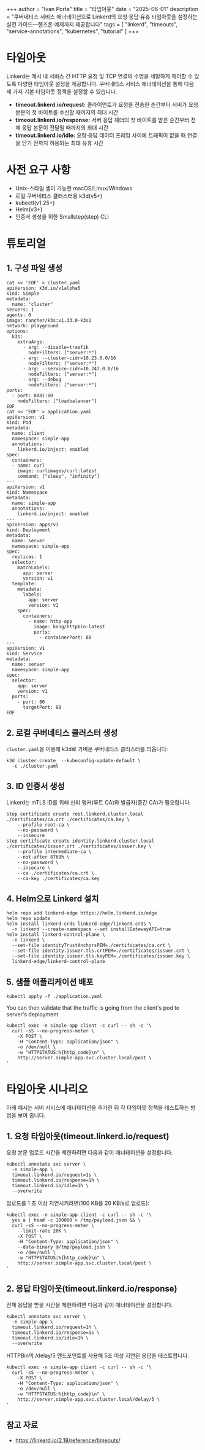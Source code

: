+++
author = "Ivan Porta"
title = "타임아웃"
date = "2025-06-01"
description = "쿠버네티스 서비스 애너테이션으로 Linkerd의 요청·응답·유휴 타임아웃을 설정하는 실전 가이드—핸즈온 예제까지 제공합니다"
tags = [
  "linkerd",
  "timeouts",
  "service-annotations",
  "kubernetes",
  "tutorial"
]
+++

# 타임아웃

Linkerd는 메시 내 서비스 간 HTTP 요청 및 TCP 연결의 수명을 세밀하게 제어할 수 있도록 다양한 타임아웃 설정을 제공합니다. 쿠버네티스 서비스 애너테이션을 통해 다음 세 가지 기본 타임아웃 정책을 설정할 수 있습니다.

- **timeout.linkerd.io/request:** 클라이언트가 요청을 전송한 순간부터 서버가 요청 본문의 첫 바이트를 수신할 때까지의 최대 시간
- **timeout.linkerd.io/response:** 서버 응답 헤더의 첫 바이트를 받은 순간부터 전체 응답 본문이 전달될 때까지의 최대 시간
- **timeout.linkerd.io/idle:** 요청·응답 데이터 프레임 사이에 트래픽이 없을 때 연결을 닫기 전까지 허용되는 최대 유휴 시간

# 사전 요구 사항

- Unix-스타일 셸이 가능한 macOS/Linux/Windows
- 로컬 쿠버네티스 클러스터용 k3d(v5+)
- kubectl(v1.25+)
- Helm(v3+)
- 인증서 생성을 위한 Smallstep(step) CLI

# 튜토리얼

## 1. 구성 파일 생성

```
cat << 'EOF' > cluster.yaml
apiVersion: k3d.io/v1alpha5
kind: Simple
metadata:
  name: "cluster"
servers: 1
agents: 0
image: rancher/k3s:v1.33.0-k3s1
network: playground
options:
  k3s:
    extraArgs:
      - arg: --disable=traefik
        nodeFilters: ["server:*"]
      - arg: --cluster-cidr=10.23.0.0/16
        nodeFilters: ["server:*"]
      - arg: --service-cidr=10.247.0.0/16
        nodeFilters: ["server:*"]
      - arg: --debug
        nodeFilters: ["server:*"]
ports:
  - port: 8081:80
    nodeFilters: ["loadbalancer"]
EOF
cat << 'EOF' > application.yaml
apiVersion: v1
kind: Pod
metadata:
  name: client
  namespace: simple-app
  annotations:
    linkerd.io/inject: enabled
spec:
  containers:
  - name: curl
    image: curlimages/curl:latest
    command: ["sleep", "infinity"]
---
apiVersion: v1
kind: Namespace
metadata:
  name: simple-app
  annotations:
    linkerd.io/inject: enabled
---
apiVersion: apps/v1
kind: Deployment
metadata:
  name: server
  namespace: simple-app
spec:
  replicas: 1
  selector:
    matchLabels:
      app: server
      version: v1
  template:
    metadata:
      labels:
        app: server
        version: v1
    spec:
      containers:
        - name: http-app
          image: kong/httpbin:latest
          ports:
            - containerPort: 80
---
apiVersion: v1
kind: Service
metadata:
  name: server
  namespace: simple-app
spec:
  selector:
    app: server
    version: v1
  ports:
    - port: 80
      targetPort: 80
EOF
```

## 2. 로컬 쿠버네티스 클러스터 생성

`cluster.yaml`을 이용해 k3d로 가벼운 쿠버네티스 클러스터를 띄웁니다:

```
k3d cluster create  --kubeconfig-update-default \
  -c ./cluster.yaml
```

## 3. ID 인증서 생성

Linkerd는 mTLS ID를 위해 신뢰 앵커(루트 CA)와 발급자(중간 CA)가 필요합니다.

```
step certificate create root.linkerd.cluster.local ./certificates/ca.crt ./certificates/ca.key \
    --profile root-ca \
    --no-password \
    --insecure
step certificate create identity.linkerd.cluster.local ./certificates/issuer.crt ./certificates/issuer.key \
    --profile intermediate-ca \
    --not-after 8760h \
    --no-password \
    --insecure \
    --ca ./certificates/ca.crt \
    --ca-key ./certificates/ca.key
```

## 4. Helm으로 Linkerd 설치

```
helm repo add linkerd-edge https://helm.linkerd.io/edge
helm repo update
helm install linkerd-crds linkerd-edge/linkerd-crds \
  -n linkerd --create-namespace --set installGatewayAPI=true
helm install linkerd-control-plane \
  -n linkerd \
  --set-file identityTrustAnchorsPEM=./certificates/ca.crt \
  --set-file identity.issuer.tls.crtPEM=./certificates/issuer.crt \
  --set-file identity.issuer.tls.keyPEM=./certificates/issuer.key \
  linkerd-edge/linkerd-control-plane
```

## 5. 샘플 애플리케이션 배포

```
kubectl apply -f ./application.yaml
```

You can then validate that the traffic is going from the client's pod to server's deployment

```
kubectl exec -n simple-app client -c curl -- sh -c '\
  curl -sS --no-progress-meter \
    -X POST \
    -H "Content-Type: application/json" \
    -o /dev/null \
    -w "HTTPSTATUS:%{http_code}\n" \
    http://server.simple-app.svc.cluster.local/post \
'
```

# 타임아웃 시나리오

아래 예시는 서버 서비스에 애너테이션을 추가한 뒤 각 타임아웃 정책을 테스트하는 방법을 보여 줍니다.

## 1. 요청 타임아웃(timeout.linkerd.io/request)

요청 본문 업로드 시간을 제한하려면 다음과 같이 애너테이션을 설정합니다.

```
kubectl annotate svc server \
  -n simple-app \
  timeout.linkerd.io/request=1s \
  timeout.linkerd.io/response=1h \
  timeout.linkerd.io/idle=1h \
  --overwrite
```

업로드를 1 초 이상 지연시키려면(100 KB를 20 KB/s로 업로드):

```
kubectl exec -n simple-app client -c curl -- sh -c '\
  yes a | head -c 100000 > /tmp/payload.json && \
  curl -sS --no-progress-meter \
    --limit-rate 20K \
    -X POST \
    -H "Content-Type: application/json" \
    --data-binary @/tmp/payload.json \
    -o /dev/null \
    -w "HTTPSTATUS:%{http_code}\n" \
    http://server.simple-app.svc.cluster.local/post \
'
```

## 2. 응답 타임아웃(timeout.linkerd.io/response)

전체 응답을 받을 시간을 제한하려면 다음과 같이 애너테이션을 설정합니다.

```
kubectl annotate svc server \
  -n simple-app \
  timeout.linkerd.io/request=1h \
  timeout.linkerd.io/response=1s \
  timeout.linkerd.io/idle=1h \
  --overwrite
```

HTTPBin의 /delay/5 엔드포인트를 사용해 5초 이상 지연된 응답을 테스트합니다.

```
kubectl exec -n simple-app client -c curl -- sh -c '\
  curl -sS --no-progress-meter \
    -X POST \
    -H "Content-Type: application/json" \
    -o /dev/null \
    -w "HTTPSTATUS:%{http_code}\n" \
    http://server.simple-app.svc.cluster.local/delay/5 \
'
```

## 참고 자료

- https://linkerd.io/2.18/reference/timeouts/